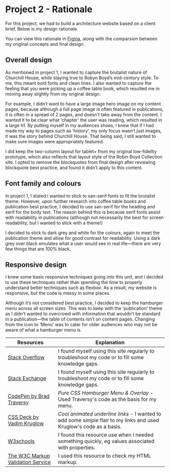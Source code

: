 # Project 2 - Rationale
For this project, we had to build a architecture website based on a client brief. Below is my design rationale.

You can view this rationale in [Figma](https://www.figma.com/proto/az6OQVbsbGhmmVAmjZ5EcY/Front-end-web-design?node-id=109%3A502&viewport=-8591%2C-2221%2C0.2639991343021393&scaling=min-zoom), along with the comparsion between my original concepts and final design.
## Overall design
As mentioned in project 1, I wanted to capture the brutalist nature of Churchill House, while staying true to Robyn Boyd’s mid-century style. To me, this meant bold fonts and clean lines. I also wanted to capture the feeling that you were picking up a coffee table book, which resulted me in moving away slightly from my original design.

For example, I didn’t want to have a large image hero image on my content pages, because although a full page image is often featured in publications, it is often in a spread of 2 pages, and doesn’t take away from the content. I wanted it to be clear what ‘chapter’ the user was reading, which resulted in a large h1. By putting myself in my audiences shoes, I knew that if I had made my way to pages such as ‘history’, my only focus wasn’t just images, it was the story behind Churchill House. That being said, I still wanted to make sure images were appropriately featured.

I did keep the two-column layout for tablet+ from my original low-fidelity prototype, which also reflects that layout style of the Robin Boyd Collection site. I opted to remove the blockquotes from final design after reviewing blockquote best practice, and found it didn’t apply to this content.

## Font family and colours
In project 1, I stated I wanted to stick to san-serif fonts to fit the brutalist theme. However, upon further research into coffee table books and publication best practice, I decided to use san-serif for the heading and serif for the body text. The reason behind this is because serif fonts assist with readability in publications (although not necessarily the best for screen readability, but I wanted to stick with a theme!)

I decided to stick to dark grey and white for the colours, again to meet the publication theme and allow for good contrast for readability. Using a dark grey over black emulates what a user would see in real life—there are very few things that are 100% black.

## Responsive design
I knew some basic responsive techniques going into this unit, and I decided to use these techniques rather than spending the time to properly understand better techniques such as flexbox. As a result, my website is responsive, but the code is messy in some places.

Although it’s not considered best practice, I decided to keep the hamburger menu across all screen sizes. This was to keep with the ‘publication’ theme as I didn’t wanted to overcrowd with information that wouldn’t be standard in a publication—the table of contents isn’t on content pages. Changing from the icon to ‘Menu’ was to cater for older audiences who may not be aware of what a hamburger menu is.

| Resources | Explanation |
|-----------|-------------|
|[Stack Overflow](https://stackoverflow.com/)|I found myself using this site regularly to troubleshoot my code or to fill some knowledge gaps.|
|[Stack Exchange](https://stackexchange.com/)|I found myself using this site regularly to troubleshoot my code or to fill some knowledge gaps.|
|[CodePen by Brad Traversy](https://codepen.io/bradtraversy/pen/vMGBjQ)|*Pure CSS Hamburger Menu & Overlay* - Used Traversy's code as the basis for my menu. |
|[CSS Deck by Vadim Kruglow](https://cssdeck.com/labs/cool-and-easy-animated-underline-links)|*Cool animated underline links* - I wanted to add some simple flair to my links and used Kruglow's code as a basis. |
|[W3schools](https://www.w3schools.com/)|I found this resource use when I needed something quickly, eg values associated with properties.|
|[The W3C Markup Validation Service](https://validator.w3.org/)|I used this resource to check my HTML markup.

